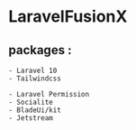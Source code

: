 # LaravelFusionX

## packages : 

```
- Laravel 10
- Tailwindcss

- Laravel Permission 
- Socialite
- BladeUi/kit 
- Jetstream 
```